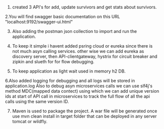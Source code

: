 1. created 3 API's for add, update survivors and get stats about survivors. 

2.You will find swagger basic documentation on this URL "localhost:9192/swagger-ui.html" 

3. Also adding the postman json collection to import and run the application. 

4. To keep it simple i havent added psring cloud or eureka since there is not much asyn calling services. other wise we can add eureka as discovery server, then API-clientgateway, hystrix for circuit breaker and zipkin and slueth for for flow debugging. 

5. To keep application as light wait used in memory h2 DB. 

6.Also added logging for debugging and all logs will be stored in application.log Also to debug asyn microservices calls we can use slf4j's method MDC(mapped data contect) using which we can add unique version ids at start of API call in microservices to track the full flow of all the api calls using the same version ID. 

7. Maven is used to package the project. A war file will be generated once use mvn clean install in target folder that can be deployed in any server tomcat or wildfly.
